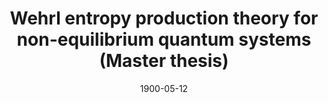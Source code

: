 ---
title: "Wehrl entropy production theory for non-equilibrium quantum systems (Master thesis)"
collection: publications
permalink: https://www.teses.usp.br/teses/disponiveis/43/43134/tde-07052020-121421/en.php
excerpt: 'The physics of systems out of equilibrium is a topic of great interest, mainly due to the possibility of exploring phenomena that can not be observed in equilibrium systems. Driven-dissipative phase transitions open the opportunity of studying phases with no classical counterparts, and these can be experimentally realized in quantum optical platforms. Since these transitions occur in systems kept out of equilibrium, they are characterized by a finite entropy production rate. However, due to technical difficulties regarding the zero temperature limit and the non-gaussianity of such models, very little is known about how entropy production behaves around criticality. Using a quantum phase-space method, based on the Husimi Q-function, we put forth a framework that allows for the complete characterization of the entropy production in driven-dissipative transitions. This new theoretical framework is tailored specifically to describe photon loss dissipation, which is effectively a zero temperature process for which the standard theory of entropy production breaks down. It makes no assumptions about Gaussianity about the model or the state. It works for both, steady-states as well as the dynamics and as an application, we study both situations in the paradigmatic driven-dissipative Kerr model, which presents a discontinuous phase transition. For general driven-dissipative critical systems, where one can define a thermodynamic limit, we find that the entropy production rate and flux naturally split into two contributions: an extensive one and a contribution due to quantum fluctuations only. Moreover, we identify a contribution to the entropy production due to unitary dynamics, and we find that the behavior of this contribution at the non-equilibrium steady-state (NESS) matches the behavior of entropy production rate observed in classical systems. The quantum contributions are found to diverge at the critical point.'
date: 1900-05-12
venue: 'Universidade de São Paulo'
paperurl: 'https://www.teses.usp.br/teses/disponiveis/43/43134/tde-07052020-121421/en.php'
citation: 'Bruno O. Goes, “Entropy production dynamics in quench protocols of a driven-dissipative critical system”, Phys. Rev. A., 102, 052202 (2020).'
---